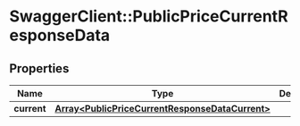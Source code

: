 # SwaggerClient::PublicPriceCurrentResponseData

## Properties
Name | Type | Description | Notes
------------ | ------------- | ------------- | -------------
**current** | [**Array&lt;PublicPriceCurrentResponseDataCurrent&gt;**](PublicPriceCurrentResponseDataCurrent.md) |  | 


